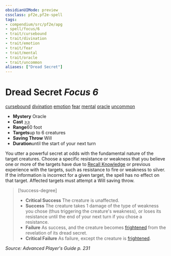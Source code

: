 ```yaml
---
obsidianUIMode: preview
cssclass: pf2e,pf2e-spell
tags:
- compendium/src/pf2e/apg
- spell/focus/6
- trait/cursebound
- trait/divination
- trait/emotion
- trait/fear
- trait/mental
- trait/oracle
- trait/uncommon
aliases: ["Dread Secret"]
---
```

# Dread Secret *Focus 6*   
[cursebound](/rules/traits/cursebound-apg.md)  [divination](/rules/traits/divination.md)  [emotion](/rules/traits/emotion.md)  [fear](/rules/traits/fear.md)  [mental](/rules/traits/mental.md)  [oracle](/rules/traits/oracle-apg.md)  [uncommon](/rules/traits/uncommon.md)  

- **Mystery** Oracle
- **Cast** [>>](/rules/core-rulebook/chapter-9-playing-the-game.md#Actions "Two-Action") 
- **Range**60 foot
- **Targets**up to 6 creatures
- **Saving Throw** Will
- **Duration**until the start of your next turn

You utter a powerful secret at odds with the fundamental nature of the target creatures. Choose a specific resistance or weakness that you believe one or more of the targets have due to [Recall Knowledge](/rules/actions/recall-knowledge.md) or previous experience with the targets, such as resistance to fire or weakness to silver. If the information is incorrect for a given target, the spell has no effect on that target. Affected targets must attempt a Will saving throw.

> [!success-degree] 
> - **Critical Success** The creature is unaffected.
> - **Success** The creature takes 1 damage of the type of weakness you chose (thus triggering the creature's weakness), or loses its resistance until the end of your next turn if you chose a resistance.
> - **Failure** As success, and the creature becomes [frightened](/rules/conditions.md#Frightened) from the revelation of its dread secret.
> - **Critical Failure** As failure, except the creature is [frightened](/rules/conditions.md#Frightened).

*Source: Advanced Player's Guide p. 231*